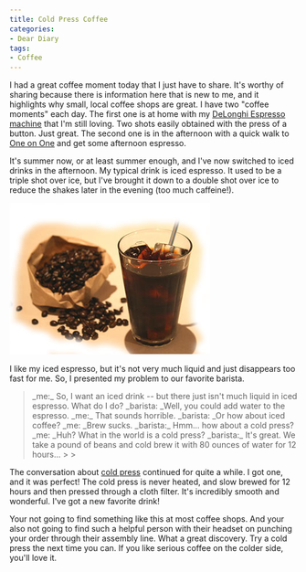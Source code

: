 ```yaml
---
title: Cold Press Coffee
categories:
- Dear Diary
tags:
- Coffee
---
```


I had a great coffee moment today that I just have to share. It's worthy of sharing because there is information here that is new to me, and it highlights why small, local coffee shops are great.
I have two "coffee moments" each day. The first one is at home with my [DeLonghi Espresso machine](/thingelstad/triple-caffeine-shotgun-to-the-head) that I'm still loving. Two shots easily obtained with the press of a button. Just great. The second one is in the afternoon with a quick walk to [One on One](http://www.oneononebike.com/) and get some afternoon espresso.

It's summer now, or at least summer enough, and I've now switched to iced drinks in the afternoon. My typical drink is iced espresso. It used to be a triple shot over ice, but I've brought it down to a double shot over ice to reduce the shakes later in the evening (too much caffeine!).

![iced_coffee_beans.jpg](/assets/posts/2007/iced_coffee_beans1.jpg)

<!-- more -->I like my iced espresso, but it's not very much liquid and just disappears too fast for me. So, I presented my problem to our favorite barista.

<blockquote>_me:_ So, I want an iced drink -- but there just isn't much liquid in iced espresso. What do I do?
_barista: _Well, you could add water to the espresso.
_me:_ That sounds horrible.
_barista: _Or how about iced coffee?
_me: _Brew sucks.
_barista:_ Hmm... how about a cold press?
_me: _Huh? What in the world is a cold press?
_barista:_ It's great. We take a pound of beans and cold brew it with 80 ounces of water for 12 hours...
> 
> </blockquote>

The conversation about [cold press](http://answers.yahoo.com/question/index?qid=20070522081621AAl3pyq) continued for quite a while. I got one, and it was perfect! The cold press is never heated, and slow brewed for 12 hours and then pressed through a cloth filter. It's incredibly smooth and wonderful. I've got a new favorite drink!

Your not going to find something like this at most coffee shops. And your also not going to find such a helpful person with their headset on punching your order through their assembly line. What a great discovery. Try a cold press the next time you can. If you like serious coffee on the colder side, you'll love it.
